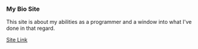 ### My Bio Site
This site is about my abilities as a programmer and a window into what I've done in that regard.

[Site Link](https://zaxblackdragon.github.io/Bio/)
